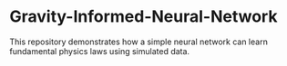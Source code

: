 # Gravity-Informed-Neural-Network
This repository demonstrates how a simple neural network can learn fundamental physics laws using simulated data.
